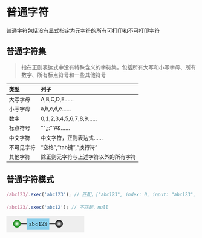 # 普通字符

普通字符包括没有显式指定为元字符的所有可打印和不可打印字符

## 普通字符集

> 指在正则表达式中没有特殊含义的字符集，包括所有大写和小写字母、所有数字、所有标点符号和一些其他符号

| 类型 | 列子 |
| :--- | :--- |
| 大写字母 | A,B,C,D,E…… |
| 小写字母 | a,b,c,d,e…… |
| 数字 | 0,1,2,3,4,5,6,7,8,9…… |
| 标点符号 | "",;:“”\#&…… |
| 中文字符 | 中文字符，正则表达式…… |
| 不可见字符 | “空格”,“tab键”,“换行符” |
| 其他字符 | 除正则元字符与上述字符以外的所有字符 |

## 普通字符模式

```javascript
/abc123/.exec('abc123'); // 匹配，["abc123", index: 0, input: "abc123", groups: undefined]

/abc123/.exec('abc12'); // 不匹配，null
```

![](../.gitbook/assets/image%20%2829%29.png)

